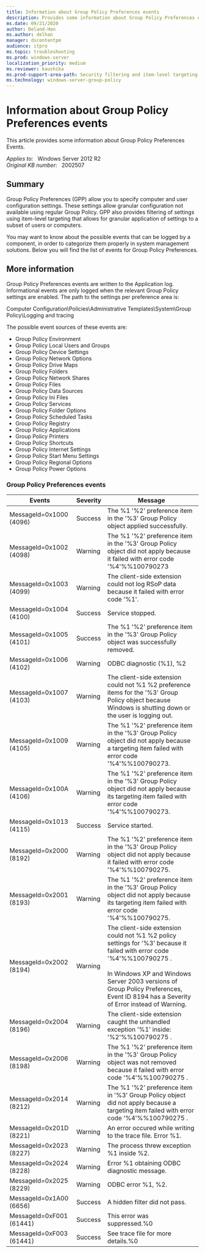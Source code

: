 ```yaml
---
title: Information about Group Policy Preferences events
description: Provides some information about Group Policy Preferences events.
ms.date: 09/21/2020
author: Deland-Han
ms.author: delhan 
manager: dscontentpm
audience: itpro
ms.topic: troubleshooting
ms.prod: windows-server
localization_priority: medium
ms.reviewer: kaushika
ms.prod-support-area-path: Security filtering and item-level targeting
ms.technology: windows-server-group-policy
---
```

# Information about Group Policy Preferences events

This article provides some information about Group Policy Preferences Events.

_Applies to:_ &nbsp; Windows Server 2012 R2  
_Original KB number:_ &nbsp; 2002507

## Summary

Group Policy Preferences (GPP) allow you to specify computer and user configuration settings. These settings allow granular configuration not available using regular Group Policy. GPP also provides filtering of settings using item-level targeting that allows for granular application of settings to a subset of users or computers.  

You may want to know about the possible events that can be logged by a component, in order to categorize them properly in system management solutions. Below you will find the list of events for Group Policy Preferences.

## More information

Group Policy Preferences events are written to the Application log. Informational events are only logged when the relevant Group Policy settings are enabled. The path to the settings per preference area is:  

Computer Configuration\Policies\Administrative Templates\System\Group Policy\Logging and tracing  

The possible event sources of these events are:

- Group Policy Environment
- Group Policy Local Users and Groups
- Group Policy Device Settings
- Group Policy Network Options
- Group Policy Drive Maps
- Group Policy Folders
- Group Policy Network Shares
- Group Policy Files
- Group Policy Data Sources
- Group Policy Ini Files
- Group Policy Services
- Group Policy Folder Options
- Group Policy Scheduled Tasks
- Group Policy Registry
- Group Policy Applications
- Group Policy Printers
- Group Policy Shortcuts
- Group Policy Internet Settings
- Group Policy Start Menu Settings
- Group Policy Regional Options
- Group Policy Power Options

### Group Policy Preferences events

|Events  |Severity  |Message  |
|---------|---------|---------|
|MessageId=0x1000 (4096)     |     Success    | The %1 '%2' preference item in the '%3' Group Policy object applied successfully.|
|MessageId=0x1002 (4098)     |     Warning    |  The %1 '%2' preference item in the '%3' Group Policy object did not apply because it failed with error code '%4'%%100790273     |
|MessageId=0x1003 (4099) | Warning | The client-side extension could not log RSoP data because it failed with error code '%1'.|
|MessageId=0x1004  (4100) | Success | Service stopped.|
|MessageId=0x1005  (4101) | Success | The %1 '%2' preference item in the '%3' Group Policy object was successfully removed.|
|MessageId=0x1006  (4102)  | Warning | ODBC diagnostic (%1), %2  |
|MessageId=0x1007  (4103)  | Warning | The client-side extension could not %1 %2 preference items for the '%3' Group Policy object because Windows is shutting down or the user is logging out. |
|MessageId=0x1009  (4105)| Warning | The %1 '%2' preference item in the '%3' Group Policy object did not apply because a targeting item failed with error code '%4'%%100790273.  |
|MessageId=0x100A  (4106)| Warning | The %1 '%2' preference item in the '%3' Group Policy object did not apply because its targeting item failed with error code '%4'%%100790273.  |
|MessageId=0x1013  (4115) | Success | Service started.|
|MessageId=0x2000 (8192) | Warning | The %1 '%2' preference item in the '%3' Group Policy object did not apply because it failed with error code '%4'%%100790275.|
|MessageId=0x2001 (8193)| Warning | The %1 '%2' preference item in the '%3' Group Policy object did not apply because its targeting item failed with error code '%4'%%100790275.  |
|MessageId=0x2002 (8194)| Warning | The client-side extension could not %1 %2 policy settings for '%3' because it failed with error code '%4'%%100790275 .<br/><br/>In Windows XP and Windows Server 2003 versions of Group Policy Preferences, Event ID 8194 has a Severity of Error instead of Warning. |
|MessageId=0x2004 (8196) | Warning |The client-side extension caught the unhandled exception '%1' inside: '%2'%%100790275 .|
|MessageId=0x2006 (8198) | Warning |The %1 '%2' preference item in the '%3' Group Policy object was not removed because it failed with error code '%4'%%100790275 .|
|MessageId=0x2014 (8212) | Warning | The %1 '%2' preference item in '%3' Group Policy object did not apply because a targeting item failed with error code '%4'%%100790275 .|
|MessageId=0x201D (8221)| Warning | An error occured while writing to the trace file.  Error %1.|
|MessageId=0x2023 (8227)| Warning | The process threw exception %1 inside %2. |
|MessageId=0x2024 (8228)| Warning | Error %1 obtaining ODBC diagnostic message. |
|MessageId=0x2025 (8229) | Warning | ODBC error %1, %2.  |
|MessageId=0x1A00 (6656) | Success |A hidden filter did not pass. |
|MessageId=0xF001 (61441) | Success |This error was suppressed.%0|
|MessageId=0xF003 (61441) | Success |See trace file for more details.%0  |
